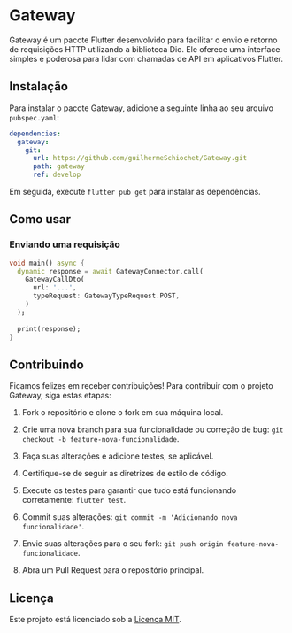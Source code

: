 # Gateway

Gateway é um pacote Flutter desenvolvido para facilitar o envio e retorno de requisições HTTP utilizando a biblioteca Dio. Ele oferece uma interface simples e poderosa para lidar com chamadas de API em aplicativos Flutter.

## Instalação

Para instalar o pacote Gateway, adicione a seguinte linha ao seu arquivo `pubspec.yaml`:

```yaml
dependencies:
  gateway:
    git:
      url: https://github.com/guilhermeSchiochet/Gateway.git
      path: gateway
      ref: develop
```

Em seguida, execute `flutter pub get` para instalar as dependências.

## Como usar

### Enviando uma requisição

```dart
void main() async {
  dynamic response = await GatewayConnector.call(
    GatewayCallDto(
      url: '...',
      typeRequest: GatewayTypeRequest.POST,
    )
  );
  
  print(response);
}
```

## Contribuindo

Ficamos felizes em receber contribuições! Para contribuir com o projeto Gateway, siga estas etapas:

1.  Fork o repositório e clone o fork em sua máquina local.

2.  Crie uma nova branch para sua funcionalidade ou correção de bug: `git checkout -b feature-nova-funcionalidade`.

3.  Faça suas alterações e adicione testes, se aplicável.

4.  Certifique-se de seguir as diretrizes de estilo de código.

5.  Execute os testes para garantir que tudo está funcionando corretamente: `flutter test`.

6.  Commit suas alterações: `git commit -m 'Adicionando nova funcionalidade'`.

7.  Envie suas alterações para o seu fork: `git push origin feature-nova-funcionalidade`.

8.  Abra um Pull Request para o repositório principal.

## Licença

Este projeto está licenciado sob a [Licença MIT](LICENSE).

